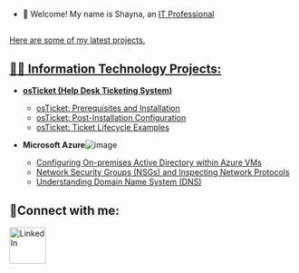 - 👋 Welcome! My name is Shayna, an <a href="https://www.linkedin.com/in/shayna-bugg/">
IT Professional 
<h2>                                       </h2>
 Here are some of my latest projects.
 <h2> 👨‍💻 Information Technology Projects:</h2>

- <b>osTicket (Help Desk Ticketing System)</b>
  - [osTicket: Prerequisites and Installation](https://github.com/Sbugg8/osticket-prereqs)
  - [osTicket: Post-Installation Configuration](https://github.com/Sbugg8/post-install-config)
  - [osTicket: Ticket Lifecycle Examples](https://github.com/Sbugg8/ticket-lifecycle)
- <b>Microsoft Azure</b>![image](https://github.com/user-attachments/assets/fb349cc2-6574-4cdc-b78d-4fb4f77dd1d7)

  - [Configuring On-premises Active Directory within Azure VMs](https://github.com/Sbugg8/configure-ad)
  - [Network Security Groups (NSGs) and Inspecting Network Protocols](https://github.com/Sbugg8/azure-network-protocols)
  - [Understanding Domain Name System (DNS)](https://github.com/Sbugg8/understandingDNS)
    

<h2>🤳Connect with me:</h2>

<a href="https://www.linkedin.com/in/shayna-bugg/"><img align="left" alt="LinkedIn" width="64px" src="https://static.vecteezy.com/system/resources/previews/018/930/587/original/linkedin-logo-linkedin-icon-transparent-free-png.png"/>
 
